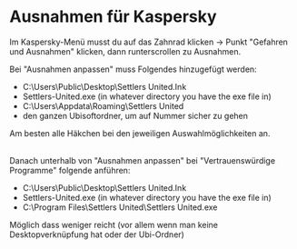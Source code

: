 # Ausnahmen für Kaspersky

Im Kaspersky-Menü musst du auf das Zahnrad klicken -> Punkt "Gefahren und Ausnahmen" klicken, dann runterscrollen zu Ausnahmen.

Bei "Ausnahmen anpassen" muss Folgendes hinzugefügt werden:

* C:\Users\Public\Desktop\Settlers United.Ink&#x20;
* Settlers-United.exe (in whatever directory you have the exe file in)&#x20;
* C:\Users\Appdata\Roaming\Settlers United
* den ganzen Ubisoftordner, um auf Nummer sicher zu gehen

Am besten alle Häkchen bei den jeweiligen Auswahlmöglichkeiten an.

\
Danach unterhalb von "Ausnahmen anpassen" bei "Vertrauenswürdige Programme" folgende anführen:

* C:\Users\Public\Desktop\Settlers United.Ink
* Settlers-United.exe (in whatever directory you have the exe file in)&#x20;
* C:\Program Files\Settlers United\Settlers United.exe&#x20;



Möglich dass weniger reicht (vor allem wenn man keine Desktopverknüpfung hat oder der Ubi-Ordner)
